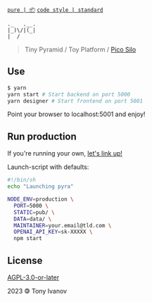 [`pure | 📦`](https://github.com/telamon/create-pure)
[`code style | standard`](https://standardjs.com/)
```
._   .__.
|_)\/|(_|
|  /
```

> Tiny Pyramid / Toy Platform / [Pico Silo](https://github.com/decentlabs-north/pops)

## Use

```bash
$ yarn
yarn start # Start backend on port 5000
yarn designer # Start frontend on port 5001
```
Point your browser to localhost:5001 and enjoy!


## Run production
If you're running your own, [let's link up!](https://discord.gg/8RMRUPZ9RS)

Launch-script with defaults:

```bash
#!/bin/sh
echo "Launching pyra"

NODE_ENV=production \
  PORT=5000 \
  STATIC=pub/ \
  DATA=data/ \
  MAINTAINER=your.email@tld.com \
  OPENAI_API_KEY=sk-XXXXX \
  npm start
```

## License

[AGPL-3.0-or-later](./LICENSE)

2023 &#x1f12f; Tony Ivanov
